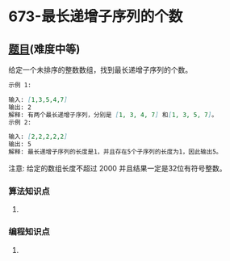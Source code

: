 # 673-最长递增子序列的个数

## [题目](https://leetcode-cn.com/problems/number-of-longest-increasing-subsequence/)(难度中等)

给定一个未排序的整数数组，找到最长递增子序列的个数。

~~~markdown
示例 1:

输入: [1,3,5,4,7]
输出: 2
解释: 有两个最长递增子序列，分别是 [1, 3, 4, 7] 和[1, 3, 5, 7]。
示例 2:

输入: [2,2,2,2,2]
输出: 5
解释: 最长递增子序列的长度是1，并且存在5个子序列的长度为1，因此输出5。
~~~

注意: 给定的数组长度不超过 2000 并且结果一定是32位有符号整数。

### 算法知识点
1. 

### 编程知识点
1. 
